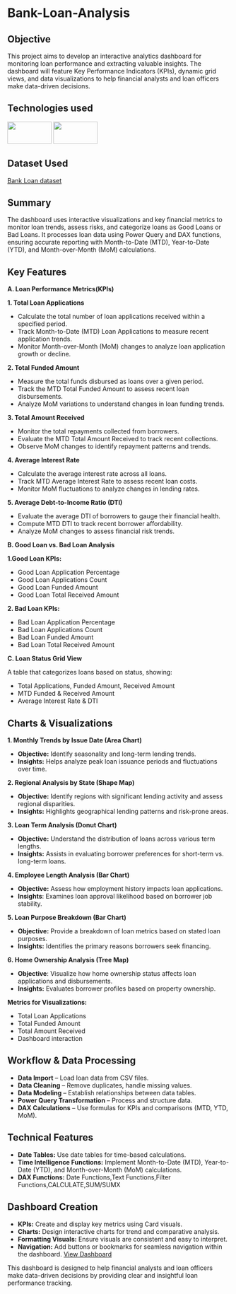 # Bank-Loan-Analysis

## **Objective**
This project aims to develop an interactive analytics dashboard for monitoring loan performance and extracting valuable insights. The dashboard will feature Key Performance Indicators (KPIs), dynamic grid views, and data visualizations to help financial analysts and loan officers make data-driven decisions.

## Technologies used
<img src="https://github.com/user-attachments/assets/afac138f-5d94-436d-afb2-1761bcfc1a23" width="100" height="50" />
<img src="https://github.com/user-attachments/assets/04726459-d460-4321-af5d-cb1c47867a66" width="100" height="50" />

## Dataset Used
<a href="https://github.com/MashettyKeerthi/Bank-Loan-Analysis/blob/main/financial_loan.csv"> Bank Loan dataset </a>

## Summary
The dashboard uses interactive visualizations and key financial metrics to monitor loan trends, assess risks, and categorize loans as Good Loans or Bad Loans. It processes loan data using Power Query and DAX functions, ensuring accurate reporting with Month-to-Date (MTD), Year-to-Date (YTD), and Month-over-Month (MoM) calculations.

## Key Features

 **A. Loan Performance Metrics(KPIs)**

**1. Total Loan Applications**
- Calculate the total number of loan applications received within a specified period.
- Track Month-to-Date (MTD) Loan Applications to measure recent application trends.
- Monitor Month-over-Month (MoM) changes to analyze loan application growth or decline.

**2. Total Funded Amount**
- Measure the total funds disbursed as loans over a given period.
- Track the MTD Total Funded Amount to assess recent loan disbursements.
- Analyze MoM variations to understand changes in loan funding trends.

**3. Total Amount Received**
- Monitor the total repayments collected from borrowers.
- Evaluate the MTD Total Amount Received to track recent collections.
- Observe MoM changes to identify repayment patterns and trends.

**4. Average Interest Rate**
- Calculate the average interest rate across all loans.
- Track MTD Average Interest Rate to assess recent loan costs.
- Monitor MoM fluctuations to analyze changes in lending rates.

**5. Average Debt-to-Income Ratio (DTI)**
- Evaluate the average DTI of borrowers to gauge their financial health.
- Compute MTD DTI to track recent borrower affordability.
- Analyze MoM changes to assess financial risk trends.

**B. Good Loan vs. Bad Loan Analysis**

**1.Good Loan KPIs:**

- Good Loan Application Percentage
- Good Loan Applications Count
- Good Loan Funded Amount
- Good Loan Total Received Amount
  
**2. Bad Loan KPIs:**

- Bad Loan Application Percentage
- Bad Loan Applications Count
- Bad Loan Funded Amount
- Bad Loan Total Received Amount

**C. Loan Status Grid View**

A table that categorizes loans based on status, showing:
- Total Applications, Funded Amount, Received Amount
- MTD Funded & Received Amount
- Average Interest Rate & DTI

## Charts & Visualizations

**1. Monthly Trends by Issue Date (Area Chart)**
- **Objective:** Identify seasonality and long-term lending trends.
- **Insights:** Helps analyze peak loan issuance periods and fluctuations over time.

**2️. Regional Analysis by State (Shape Map)**
- **Objective:** Identify regions with significant lending activity and assess regional disparities.
- **Insights:** Highlights geographical lending patterns and risk-prone areas.

**3️. Loan Term Analysis (Donut Chart)**
- **Objective:** Understand the distribution of loans across various term lengths.
- **Insights:** Assists in evaluating borrower preferences for short-term vs. long-term loans.

**4️. Employee Length Analysis (Bar Chart)**
- **Objective:** Assess how employment history impacts loan applications.
- **Insights**: Examines loan approval likelihood based on borrower job stability.

**5️. Loan Purpose Breakdown (Bar Chart)**
- **Objective:** Provide a breakdown of loan metrics based on stated loan purposes.
- **Insights:** Identifies the primary reasons borrowers seek financing.

**6️. Home Ownership Analysis (Tree Map)**
- **Objective**: Visualize how home ownership status affects loan applications and disbursements.
- **Insights:** Evaluates borrower profiles based on property ownership.

**Metrics for Visualizations:**
- Total Loan Applications
- Total Funded Amount
- Total Amount Received
- Dashboard interaction 

## Workflow & Data Processing

- **Data Import** – Load loan data from CSV files.
- **Data Cleaning** – Remove duplicates, handle missing values.
- **Data Modeling** – Establish relationships between data tables.
- **Power Query Transformation** – Process and structure data.
- **DAX Calculations** – Use formulas for KPIs and comparisons (MTD, YTD, MoM).

## Technical Features
- **Date Tables:** Use date tables for time-based calculations.
- **Time Intelligence Functions:** Implement Month-to-Date (MTD), Year-to-Date (YTD), and Month-over-Month (MoM) calculations.
- **DAX Functions:** Date Functions,Text Functions,Filter Functions,CALCULATE,SUM/SUMX

## Dashboard Creation

- **KPIs:** Create and display key metrics using Card visuals.
- **Charts:** Design interactive charts for trend and comparative analysis.
- **Formatting Visuals:** Ensure visuals are consistent and easy to interpret.
- **Navigation:** Add buttons or bookmarks for seamless navigation within the dashboard. <a href="https://github.com/MashettyKeerthi/Bank-Loan-Analysis/blob/main/Bank_Loan_Analysis.pdf">View Dashboard</a>

This dashboard is designed to help financial analysts and loan officers make data-driven decisions by providing clear and insightful loan performance tracking. 
 
